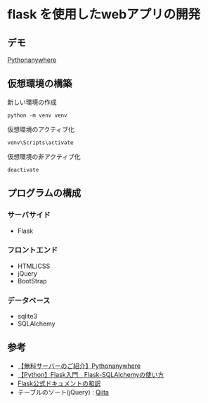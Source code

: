 # flask を使用したwebアプリの開発

## デモ
[Pythonanywhere](https://naokey.pythonanywhere.com/)

## 仮想環境の構築

新しい環境の作成
```
python -m venv venv
```

仮想環境のアクティブ化
```
venv\Scripts\activate
```

仮想環境の非アクティブ化
```
deactivate
```

## プログラムの構成

### サーバサイド
- Flask

### フロントエンド
- HTML/CSS
- jQuery
- BootStrap

### データベース
- sqlite3
- SQLAlchemy


## 参考

- [【無料サーバーのご紹介】Pythonanywhere](https://blog.codecamp.jp/programming-free-server-1)
- [【Python】Flask入門　Flask-SQLAlchemyの使い方](https://shigeblog221.com/flask-sqlalchemy/)
- [Flask公式ドキュメントの和訳](https://msiz07-flask-docs-ja.readthedocs.io/ja/latest/quickstart.html)
- テーブルのソート(jQuery) : [Qiita](https://qiita.com/fromage-blanc/items/94b90e2b9431884ad6fc)

